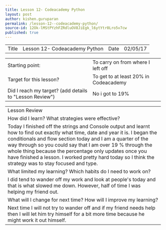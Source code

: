 ```yaml
---
title: Lesson 12- Codeacademy Python
layout: post
author: kishen.guruparan
permalink: /lesson-12--codeacademy-python/
source-id: 12Ok-lMStPYzhFZRdluOV8JiEgk_l6ytYtr0Lro5v7cw
published: true
---
```

<table>
  <tr>
    <td>Title</td>
    <td>Lesson 12- Codeacademy Python</td>
    <td>Date</td>
    <td>02/05/17</td>
  </tr>
</table>


<table>
  <tr>
    <td>Starting point:</td>
    <td>To carry on from where I left off</td>
  </tr>
  <tr>
    <td>Target for this lesson?</td>
    <td>To get to at least 20% in Codeacademy</td>
  </tr>
  <tr>
    <td>Did I reach my target? 
(add details to "Lesson Review")</td>
    <td> No i got to 19%</td>
  </tr>
</table>


<table>
  <tr>
    <td>Lesson Review</td>
  </tr>
  <tr>
    <td>How did I learn? What strategies were effective? </td>
  </tr>
  <tr>
    <td>Today I finished off the strings and Console output and learnt how to find out exactly what time, date and year it is. I began the conditionals and flow section today and I am a quarter of the way through so you could say that I am over 19 % through the whole thing because the percentage only updates once you have finished a lesson.  I worked pretty hard today so I think the strategy was to stay focused and type. </td>
  </tr>
  <tr>
    <td>What limited my learning? Which habits do I need to work on? </td>
  </tr>
  <tr>
    <td>I did tend to wander off my work and look at people's today and that is what slowed me down. However, half of time I was helping my friend out.</td>
  </tr>
  <tr>
    <td>What will I change for next time? How will I improve my learning?</td>
  </tr>
  <tr>
    <td>Next time I will not try to wander off and if my friend needs help then I will let him try himself for a bit more time because he might work it out himself.</td>
  </tr>
</table>


